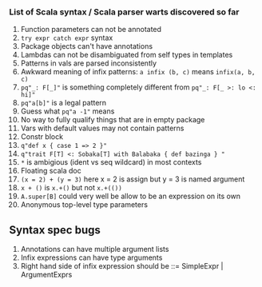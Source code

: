 ### List of Scala syntax / Scala parser warts discovered so far

  1. Function parameters can not be annotated
  1. `try expr catch expr` syntax
  1. Package objects can't have annotations
  1. Lambdas can not be disambiguated from self types in templates
  1. Patterns in vals are parsed inconsistently
  1. Awkward meaning of infix patterns: `a infix (b, c)` means `infix(a, b, c)`
  1. `pq"_: F[_]"` is something completely different from `pq"_: F[_ >: lo <: hi]"`
  1. `pq"a[b]"` is a legal pattern
  1. Guess what `pq"a -1"` means
  1. No way to fully qualify things that are in empty package
  1. Vars with default values may not contain patterns
  1. Constr block
  1. `q"def x { case 1 => 2 }"`
  1. `q"trait F[T] <: Sobaka[T] with Balabaka { def bazinga } "`
  1. `*` is ambigious (ident vs seq wildcard) in most contexts
  1. Floating scala doc
  1. `(x = 2) + (y = 3)` here x = 2 is assign but y = 3 is named argument
  1. `x + ()` is `x.+()` but not `x.+(())`
  1. `A.super[B]` could very well be allow to be an expression on its own
  1. Anonymous top-level type parameters

## Syntax spec bugs

  1. Annotations can have multiple argument lists
  1. Infix expressions can have type arguments
  1. Right hand side of infix expression should be ::= SimpleExpr | ArgumentExprs
